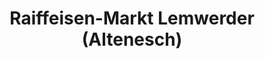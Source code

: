 ---
title: "Raiffeisen-Markt Lemwerder (Altenesch)"
url: /lemwerder/raiffeisen-markt-lemwerder-altenesch/
shop: Baumarkt
---